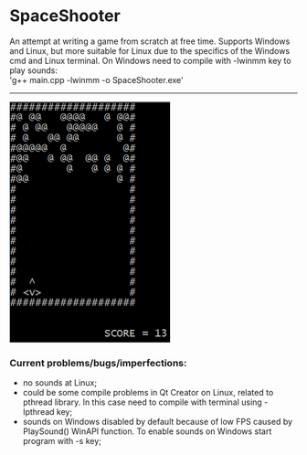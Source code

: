 # SpaceShooter
 An attempt at writing a game from scratch at free time. Supports Windows and Linux, but more suitable for Linux due to the specifics of the 
 Windows cmd and Linux terminal.
 On Windows need to compile with -lwinmm key to play sounds:  
 'g++ main.cpp -lwinmm -o SpaceShooter.exe'
 
 ---
 
  ![Image alt](https://github.com/v43d3rm4k4r/SpaceShooter/raw/master/images/image1.PNG)
  
  
### Current problems/bugs/imperfections:  
- no sounds at Linux;
- could be some compile problems in Qt Creator on Linux, related to pthread library. In this case need to compile with terminal using -lpthread key;
- sounds on Windows disabled by default because of low FPS caused by PlaySound() WinAPI function. To enable sounds on Windows start program with -s key;


